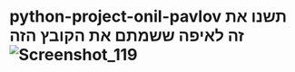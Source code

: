 # python-project-onil-pavlov תשנו את זה לאיפה ששמתם את הקובץ הזה![Screenshot_119](https://user-images.githubusercontent.com/97759604/190438405-b7b89868-0921-48f9-84bf-0ff540617fc9.png)
